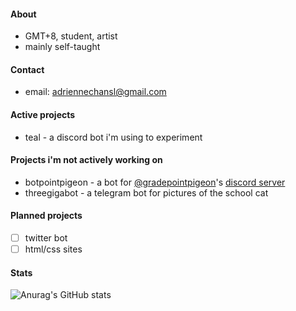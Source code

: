 #### About
- GMT+8, student, artist
- mainly self-taught

#### Contact
- email: adriennechansl@gmail.com

#### Active projects
- teal - a discord bot i'm using to experiment

#### Projects i'm not actively working on
- botpointpigeon - a bot for [@gradepointpigeon](https://www.instagram.com/gradepointpigeon/)'s [discord server](https://discord.gg/mcsD7kS)
- threegigabot - a telegram bot for pictures of the school cat 

#### Planned projects
- [ ] twitter bot  
- [ ] html/css sites

#### Stats
![Anurag's GitHub stats](https://github-readme-stats.vercel.app/api?username=82-47&show_icons=true&theme=midnight-purple&count_private=true&border_radius=5)


<!-- 
### unused resources
#### anurag's top langs
[![Top Langs](https://github-readme-stats.vercel.app/api/top-langs/?username=82-47&layout=compact&theme=midnight-purple&count_private=true&border_radius=5)](https://github.com/anuraghazra/github-readme-stats)
-->